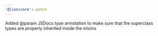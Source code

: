 ```yaml
---
'@lion/core': patch
---
```


Added @param JSDocs type annotation to make sure that the superclass types are properly inherited inside the mixins
